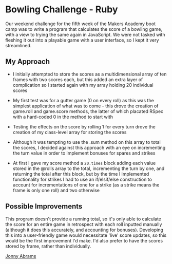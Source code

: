 # Bowling Challenge - Ruby

Our weekend challenge for the fifth week of the Makers Academy boot camp was to write a program that calculates the score of a bowling game, with a view to trying the same again in JavaScript. We were not tasked with fleshing it out into a playable game with a user interface, so I kept it very streamlined.

## My Approach

* I initially attempted to store the scores as a multidimensional array of ten frames with two scores each, but this added an extra layer of complication so I started again with my array holding 20 individual scores

* My first test was for a gutter game (0 on every roll) as this was the simplest application of what was to come - this drove the creation of game.roll and game.score methods, the latter of which placated RSpec with a hard-coded 0 in the method to start with

* Testing the effects on the score by rolling 1 for every turn drove the creation of my class-level array for storing the scores

* Although it was tempting to use the .sum method on this array to total the scores, I decided against this approach with an eye on incrementing the turn value in order to implement bonuses for spares and strikes

* At first I gave my score method a `20.times` block adding each value stored in the @rolls array to the total, incrementing the turn by one, and returning the total after this block, but by the time I implemented functionality for strikes I had to use an if/elsif/else construction to account for incrementations of one for a strike (as a strike means the frame is only one roll) and two otherwise

## Possible Improvements

This program doesn't provide a running total, so it's only able to calculate the score for an entire game in retrospect with each roll inputted manually (although it does this accurately, and accounting for bonuses). Developing this into a user-friendly game would necessitate 'live' score updates, so this would be the first improvement I'd make. I'd also prefer to have the scores stored by frame, rather than individually.

[Jonny Abrams](https://github.com/jonnyabrams)
